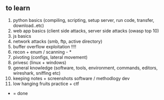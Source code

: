 ## to learn 

1. python basics (compiling, scripting, setup server, run code, transfer, download..etc) 
2. web app basics (client side attacks, server side attacks (owasp top 10) 
3. js basics
4. network attacks (smb, ftp, active directory)
5. buffer overflow exploitation !!!!
6. recon + enum /  scanning  - *
7. pivoting (configs, lateral movement) 
8. privesc (linux + windows) 
9. general knowledge (software, tools, environment, commands, editors, wireshark, sniffing etc) 
10. keeping notes + screenshots software / methodlogy dev
11. low hanging fruits practice  + ctf



* = done 
